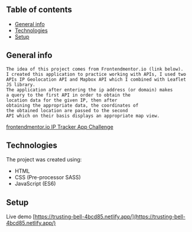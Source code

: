 ## Table of contents

- [General info](#general-info)
- [Technologies](#technologies)
- [Setup](#setup)

## General info

```
The idea of this project comes from Frontendmentor.io (link below). 
I created this application to practice working with APIs, I used two 
APIs IP Geolocation API and Mapbox API which I combined with Leaflet JS library. 
The application after entering the ip address (or domain) makes 
a query to the first API in order to obtain the 
location data for the given IP, then after 
obtaining the appropriate data, the coordinates of 
the obtained location are passed to the second 
API which on their basis displays an appropriate map view.
```
[frontendmentor.io IP Tracker App Challenge](https://www.frontendmentor.io/challenges/ip-address-tracker-I8-0yYAH0)

## Technologies

The project was created using:

- HTML
- CSS (Pre-processor SASS)
- JavaScript (ES6)

## Setup

Live demo [https://trusting-bell-4bcd85.netlify.app/](https://trusting-bell-4bcd85.netlify.app/)
